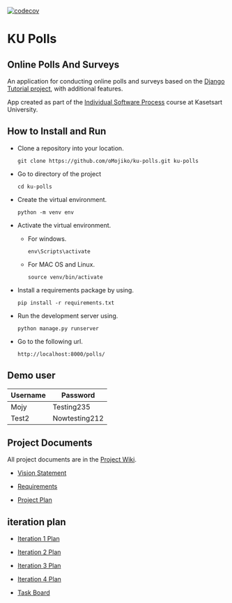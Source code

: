 [![codecov](https://codecov.io/gh/oMojiko/ku-polls/branch/main/graph/badge.svg?token=KE2L6KMD8B)](https://codecov.io/gh/oMojiko/ku-polls)

# KU Polls

## Online Polls And Surveys

An application for conducting online polls and surveys based
on the [Django Tutorial project][django-tutorial], with
additional features.

App created as part of the [Individual Software Process](
https://cpske.github.io/ISP) course at Kasetsart University.

## How to Install and Run

- Clone a repository into your location.
  ```
  git clone https://github.com/oMojiko/ku-polls.git ku-polls
  ```

- Go to directory of the project 
  
  ```
  cd ku-polls
  ```

- Create the virtual environment.
  ```
  python -m venv env
  ```

- Activate the virtual environment.
    * For windows.
        ```
        env\Scripts\activate
        ```
    * For MAC OS and Linux.
        ```
        source venv/bin/activate
        ```

- Install a requirements package by using.
  ```
  pip install -r requirements.txt
  ```

- Run the development server using.
  ```
  python manage.py runserver
  ``` 
- Go to the following url.
  ```
  http://localhost:8000/polls/
  ```

## Demo user

| Username  | Password  |
|-----------|-----------|
|   Mojy   | Testing235 |
|   Test2  | Nowtesting212 |


## Project Documents

All project documents are in the [Project Wiki](https://github.com/oMojiko/ku-polls/wiki).

- [Vision Statement](https://github.com/oMojiko/ku-polls/wiki/Vision-Statement)

- [Requirements](https://github.com/oMojiko/ku-polls/wiki/Requirements)
  
- [Project Plan](https://github.com/oMojiko/ku-polls/wiki/Development-plan)

## iteration plan

- [Iteration 1 Plan](https://github.com/oMojiko/ku-polls/wiki/iteration-1-Plan)

- [Iteration 2 Plan](https://github.com/oMojiko/ku-polls/wiki/iteration-2-Plan)

- [Iteration 3 Plan](https://github.com/oMojiko/ku-polls/wiki/iteration-3-Plan)

- [Iteration 4 Plan](https://github.com/oMojiko/ku-polls/wiki/iteration-4-Plan)

- [Task Board](https://github.com/users/oMojiko/projects/3/views/1)

[django-tutorial]: https://docs.djangoproject.com/en/4.1/intro/tutorial01/
